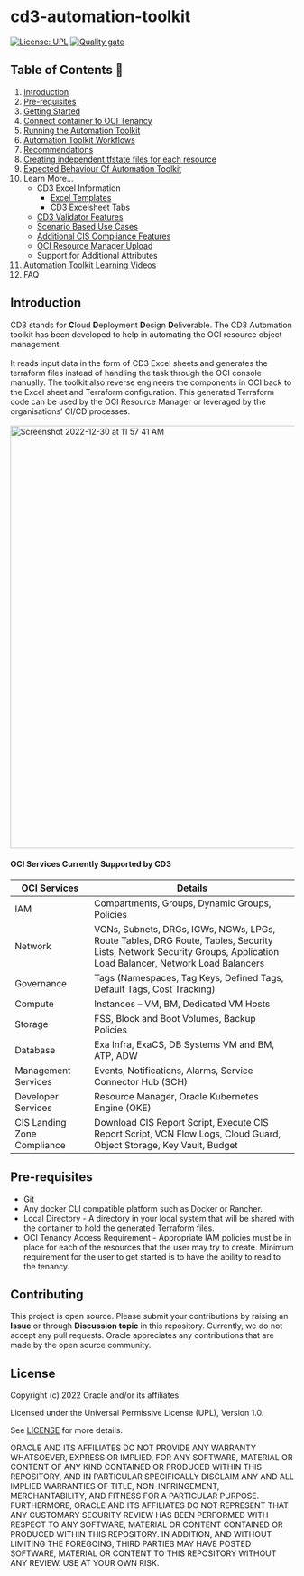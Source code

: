 # cd3-automation-toolkit

[![License: UPL](https://img.shields.io/badge/license-UPL-green)](https://img.shields.io/badge/license-UPL-green) [![Quality gate](https://sonarcloud.io/api/project_badges/quality_gate?project=oracle-devrel_cd3-automation-toolkit)](https://sonarcloud.io/dashboard?id=oracle-devrel_cd3-automation-toolkit)

## Table of Contents :bookmark:

1. [Introduction](#introduction)
2. [Pre-requisites](#pre-requisites)
3. [Getting Started](/cd3_automation_toolkit/documentation/user_guide/GettingStarted.md)
4. [Connect container to OCI Tenancy](/cd3_automation_toolkit/documentation/user_guide/ConfiguringDockerContainer.md)
5. [Running the Automation Toolkit](/cd3_automation_toolkit/documentation/user_guide/RunningAutomationToolkit.md)
6. [Automation Toolkit Workflows](/cd3_automation_toolkit/documentation/user_guide/Workflows.md)
7. [Recommendations](/cd3_automation_toolkit/documentation/user_guide/Recommendations.md)
8. [Creating independent tfstate files for each resource](/cd3_automation_toolkit/documentation/user_guide/RestructuringOutDirectory.md)
9. [Expected Behaviour Of Automation Toolkit](/cd3_automation_toolkit/documentation/user_guide/KnownBehaviour.md)
10. Learn More...
    - CD3 Excel Information
      - [Excel Templates](/cd3_automation_toolkit/documentation/user_guide/RunningAutomationToolkit.md#excel-sheet-templates)
      - CD3 Excelsheet Tabs
    - [CD3 Validator Features](/cd3_automation_toolkit/documentation/user_guide/SupportForCD3Validator.md)
    - [Scenario Based Use Cases](/cd3_automation_toolkit/documentation/user_guide/ScenarioBasedUseCases.md)
    - [Additional CIS Compliance Features](/cd3_automation_toolkit/documentation/user_guide/CISFeatures.md)
    - [OCI Resource Manager Upload](/cd3_automation_toolkit/documentation/user_guide/ResourceManagerUpload.md)
    - Support for Additional Attributes
10. [Automation Toolkit Learning Videos](/cd3_automation_toolkit/documentation/user_guide/LearningVideos.md)
11. FAQ 

## Introduction
CD3 stands for <b>C</b>loud <b>D</b>eployment <b>D</b>esign <b>D</b>eliverable.
The CD3 Automation toolkit has been developed to help in automating the OCI resource object management. 
<br><br>
It reads input data in the form of CD3 Excel sheets and generates the terraform files instead of handling the task through the OCI console manually. The toolkit also reverse engineers the components in OCI back to the Excel sheet and Terraform configuration. This generated Terraform code can be used by the OCI Resource Manager or leveraged by the organisations’ CI/CD processes.
<br><br>
<img width="748" alt="Screenshot 2022-12-30 at 11 57 41 AM" src="https://user-images.githubusercontent.com/111430850/210614513-5d2e97a6-3c1e-4a2b-a793-3a1b6410c856.png">
<br>

#### OCI Services Currently Supported by CD3

| OCI Services | Details |
| --------- | ----------- |
| IAM | Compartments, Groups, Dynamic Groups, Policies |
| Network | VCNs, Subnets, DRGs, IGWs, NGWs, LPGs, Route Tables, DRG Route, Tables, Security Lists, Network Security Groups, Application Load Balancer, Network Load Balancers |
| Governance | Tags (Namespaces, Tag Keys, Defined Tags, Default Tags, Cost Tracking) |
| Compute | Instances – VM, BM, Dedicated VM Hosts |
| Storage | FSS, Block and Boot Volumes, Backup Policies |
| Database | Exa Infra, ExaCS, DB Systems VM and BM, ATP, ADW |
| Management Services | Events, Notifications, Alarms, Service Connector Hub (SCH) |
| Developer Services | Resource Manager, Oracle Kubernetes Engine (OKE) |
| CIS Landing Zone Compliance | Download CIS Report Script, Execute CIS Report Script, VCN Flow Logs, Cloud Guard, Object Storage, Key Vault, Budget |


## Pre-requisites
* Git
* Any docker CLI compatible platform such as Docker or Rancher.
* Local Directory - A directory in your local system that will be shared with the container to hold the generated Terraform files.
* OCI Tenancy Access Requirement - 
Appropriate IAM policies must be in place for each of the resources that the user may try to create.
Minimum requirement for the user to get started is to have the ability to read to the tenancy.

## Contributing
This project is open source.  Please submit your contributions by raising an <b>Issue</b> or through <b>Discussion topic</b> in this repository. Currently, we do not accept any pull requests. Oracle appreciates any contributions that are made by the open source community.

## License
Copyright (c) 2022 Oracle and/or its affiliates.

Licensed under the Universal Permissive License (UPL), Version 1.0.

See [LICENSE](LICENSE) for more details.

ORACLE AND ITS AFFILIATES DO NOT PROVIDE ANY WARRANTY WHATSOEVER, EXPRESS OR IMPLIED, FOR ANY SOFTWARE, MATERIAL OR CONTENT OF ANY KIND CONTAINED OR PRODUCED WITHIN THIS REPOSITORY, AND IN PARTICULAR SPECIFICALLY DISCLAIM ANY AND ALL IMPLIED WARRANTIES OF TITLE, NON-INFRINGEMENT, MERCHANTABILITY, AND FITNESS FOR A PARTICULAR PURPOSE.  FURTHERMORE, ORACLE AND ITS AFFILIATES DO NOT REPRESENT THAT ANY CUSTOMARY SECURITY REVIEW HAS BEEN PERFORMED WITH RESPECT TO ANY SOFTWARE, MATERIAL OR CONTENT CONTAINED OR PRODUCED WITHIN THIS REPOSITORY. IN ADDITION, AND WITHOUT LIMITING THE FOREGOING, THIRD PARTIES MAY HAVE POSTED SOFTWARE, MATERIAL OR CONTENT TO THIS REPOSITORY WITHOUT ANY REVIEW. USE AT YOUR OWN RISK. 
